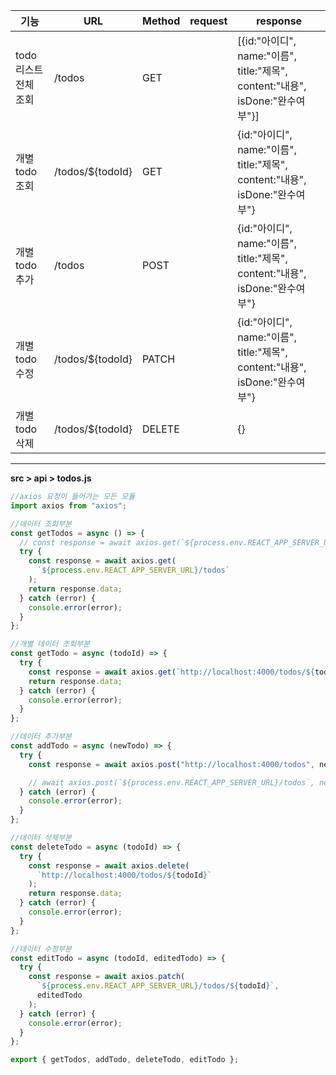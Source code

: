 | 기능                 | URL              | Method | request | response                                                                      |
| -------------------- | ---------------- | ------ | ------- | ----------------------------------------------------------------------------- |
| todo리스트 전체 조회 | /todos           | GET    |         | [{id:"아이디", name:"이름", title:"제목", content:"내용", isDone:"완수여부"}] |
| 개별 todo 조회       | /todos/${todoId} | GET    |         | {id:"아이디", name:"이름", title:"제목", content:"내용", isDone:"완수여부"}   |
| 개별 todo 추가       | /todos           | POST   |         | {id:"아이디", name:"이름", title:"제목", content:"내용", isDone:"완수여부"}   |
| 개별 todo 수정       | /todos/${todoId} | PATCH  |         | {id:"아이디", name:"이름", title:"제목", content:"내용", isDone:"완수여부"}   |
| 개별 todo 삭제       | /todos/${todoId} | DELETE |         | {}                                                                            |

---

**src > api > todos.js**

```javascript
//axios 요청이 들어가는 모든 모듈
import axios from "axios";

//데이터 조회부분
const getTodos = async () => {
  // const response = await axios.get(`${process.env.REACT_APP_SERVER_URL}/todos`);
  try {
    const response = await axios.get(
      `${process.env.REACT_APP_SERVER_URL}/todos`
    );
    return response.data;
  } catch (error) {
    console.error(error);
  }
};

//개별 데이터 조회부분
const getTodo = async (todoId) => {
  try {
    const response = await axios.get(`http://localhost:4000/todos/${todoId}`);
    return response.data;
  } catch (error) {
    console.error(error);
  }
};

//데이터 추가부분
const addTodo = async (newTodo) => {
  try {
    const response = await axios.post("http://localhost:4000/todos", newTodo);

    // await axios.post(`${process.env.REACT_APP_SERVER_URL}/todos`, newTodo);
  } catch (error) {
    console.error(error);
  }
};

//데이터 삭제부분
const deleteTodo = async (todoId) => {
  try {
    const response = await axios.delete(
      `http://localhost:4000/todos/${todoId}`
    );
    return response.data;
  } catch (error) {
    console.error(error);
  }
};

//데이터 수정부분
const editTodo = async (todoId, editedTodo) => {
  try {
    const response = await axios.patch(
      `${process.env.REACT_APP_SERVER_URL}/todos/${todoId}`,
      editedTodo
    );
  } catch (error) {
    console.error(error);
  }
};

export { getTodos, addTodo, deleteTodo, editTodo };
```
